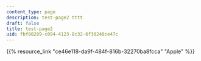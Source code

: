 ```yaml
---
content_type: page
description: test-page2 tttt
draft: false
title: test-page2
uid: fbf80289-c094-4123-8c32-6f30240ce47c
---
```

{{% resource_link "ce46e118-da9f-484f-816b-32270ba8fcca" "Apple" %}}